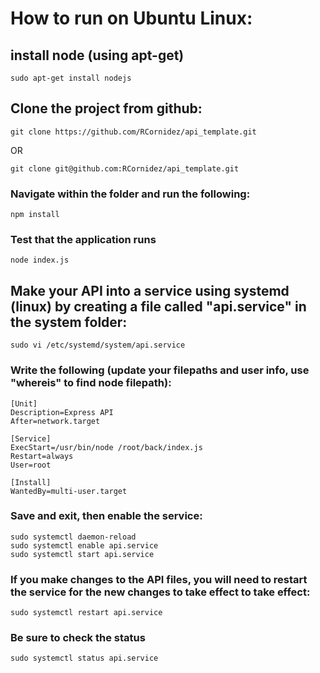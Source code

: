 # How to run on Ubuntu Linux:

## install node (using apt-get)
```
sudo apt-get install nodejs
```

## Clone the project from github:

```
git clone https://github.com/RCornidez/api_template.git
```
OR

```
git clone git@github.com:RCornidez/api_template.git
```

### Navigate within the folder and run the following:
```
npm install
```
### Test that the application runs
```
node index.js
```


## Make your API into a service using systemd (linux) by creating a file called "api.service" in the system folder:

```	
sudo vi /etc/systemd/system/api.service
```

### Write the following (update your filepaths and user info, use "whereis" to find node filepath):

```
[Unit]
Description=Express API
After=network.target

[Service]
ExecStart=/usr/bin/node /root/back/index.js
Restart=always
User=root

[Install]
WantedBy=multi-user.target
```
		
### Save and exit, then enable the service:

```
sudo systemctl daemon-reload
sudo systemctl enable api.service		
sudo systemctl start api.service
```

### If you make changes to the API files, you will need to restart the service for the new changes to take effect to take effect:
```
sudo systemctl restart api.service
```

### Be sure to check the status
```
sudo systemctl status api.service
```

